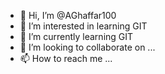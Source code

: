 - 👋 Hi, I’m @AGhaffar100
- 👀 I’m interested in learning GIT
- 🌱 I’m currently learning GIT
- 💞️ I’m looking to collaborate on ...
- 📫 How to reach me ...

<!---
AGhaffar100/AGhaffar100 is a ✨ special ✨ repository because its `README.md` (this file) appears on your GitHub profile.
You can click the Preview link to take a look at your changes.
--->
